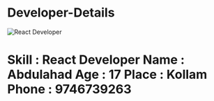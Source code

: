 # Developer-Details
<img src="https://github.com/SPDC-ORG/Developer-Details/blob/main/IMG_1579.png" alt="React Developer">
<h1>Skill : React Developer 
Name : Abdulahad
Age : 17
Place : Kollam
Phone : 9746739263</h1>
